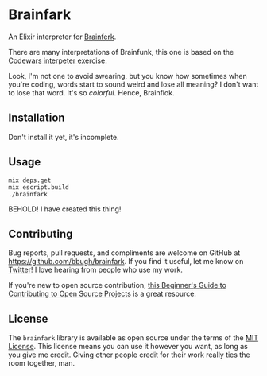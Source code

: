 # Brainfark

An Elixir interpreter for
[Brainferk](https://en.wikipedia.org/wiki/Brainfuck).

There are many interpretations of Brainfunk, this one is based on the [Codewars
interpeter exercise](https://www.codewars.com/kata/my-smallest-code-interpreter-aka-brainf-star-star-k/train/ruby).

Look, I'm not one to avoid swearing, but you know how sometimes when you're
coding, words start to sound weird and lose all meaning? I don't want to lose
that word. It's so *colorful*. Hence, Brainflok.

## Installation

Don't install it yet, it's incomplete.

## Usage

```
mix deps.get
mix escript.build
./brainfark
```

BEHOLD! I have created this thing!

## Contributing

Bug reports, pull requests, and compliments are welcome on GitHub at
https://github.com/bbugh/brainfark. If you find it useful, let me know on
[Twitter](https://twitter.com/brainbag)! I love hearing from people who use my
work.

If you're new to open source contribution, [this Beginner's Guide to
Contributing to Open Source
Projects](https://blog.newrelic.com/2014/05/05/open-source_gettingstarted/) is a
great resource.

## License

The `brainfark` library is available as open source under the terms of the [MIT
License](http://opensource.org/licenses/MIT). This license means you can use it
however you want, as long as you give me credit. Giving other people credit for
their work really ties the room together, man.
